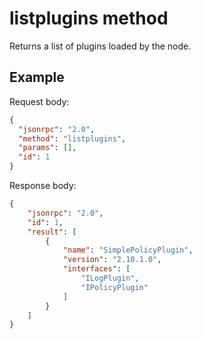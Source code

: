 # listplugins method

Returns a list of plugins loaded by the node.

## Example

Request body:

```json
{
  "jsonrpc": "2.0",
  "method": "listplugins",
  "params": [],
  "id": 1
}
```

Response body:

```json
{
    "jsonrpc": "2.0",
    "id": 1,
    "result": [
        {
            "name": "SimplePolicyPlugin",
            "version": "2.10.1.0",
            "interfaces": [
                "ILogPlugin",
                "IPolicyPlugin"
            ]
        }
    ]
}
```